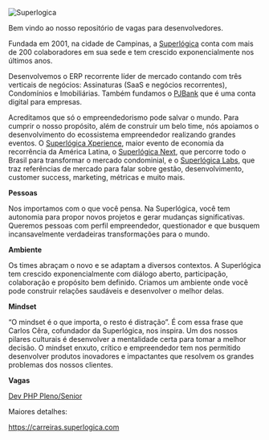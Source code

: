 ![Superlogica](https://superlogica.com/wp-content/uploads/2014/10/logo-sl-normal.png)

Bem vindo ao nosso repositório de vagas para desenvolvedores.

Fundada em 2001, na cidade de Campinas, a [Superlógica](https://www.superlogica.com) conta com mais de 200 colaboradores em sua sede e tem crescido exponencialmente nos últimos anos. 

Desenvolvemos o ERP recorrente líder de mercado contando com três verticais de negócios: Assinaturas (SaaS e negócios recorrentes), Condomínios e Imobiliárias. Também fundamos o [PJBank](https://www.pjbank.com.br) que é uma conta digital para empresas.

Acreditamos que só o empreendedorismo pode salvar o mundo. Para cumprir o nosso propósito, além de construir um belo time, nós apoiamos o desenvolvimento do ecossistema empreendedor realizando grandes eventos. O [Superlógica Xperience](https://xp.superlogica.com), maior evento de economia da recorrência da América Latina, o [Superlógica Next](https://next.superlogica.com), que percorre todo o Brasil para transformar o mercado condominial, e o [Superlógica Labs](https://labs.superlogica.com), que traz referências de mercado para falar sobre gestão, desenvolvimento, customer success, marketing, métricas e muito mais.

**Pessoas**

Nos importamos com o que você pensa. Na Superlógica, você tem autonomia para propor novos projetos e gerar mudanças significativas. Queremos pessoas com perfil empreendedor, questionador e que busquem incansavelmente verdadeiras transformações para o mundo.

**Ambiente**

Os times abraçam o novo e se adaptam a diversos contextos. A Superlógica tem crescido exponencialmente com diálogo aberto, participação, colaboração e propósito bem definido. Criamos um ambiente onde você pode construir relações saudáveis e desenvolver o melhor delas.

**Mindset**

“O mindset é o que importa, o resto é distração”. É com essa frase que Carlos Cêra, cofundador da Superlógica, nos inspira. Um dos nossos pilares culturais é desenvolver a mentalidade certa para tomar a melhor decisão. O mindset enxuto, crítico e empreendedor tem nos permitido desenvolver produtos inovadores e impactantes que resolvem os grandes problemas dos nossos clientes.


**Vagas**

[Dev PHP Pleno/Senior](https://jobs.solides.com/superlogica/vaga/2666)


Maiores detalhes:

https://carreiras.superlogica.com
